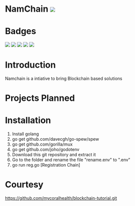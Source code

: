 # NamChain ![](https://img.shields.io/badge/Project-Nam-ff69b4.svg)

# Badges
![](https://img.shields.io/badge/madeby-Ramaguru-blue.svg)
![](https://img.shields.io/badge/Namchain-Planned-orange.svg)
![](https://img.shields.io/badge/Namchain-WIP-Blue.svg)
![](https://img.shields.io/badge/Namchain-Completed-brightgreen.svg)
![](https://img.shields.io/badge/Namchain-WoB-red.svg)


# Introduction
Namchain is a intiative to bring Blockchain based solutions


# Projects Planned


# Installation
1. Install golang
2. go get github.com/davecgh/go-spew/spew
3. go get github.com/gorilla/mux
4. go get github.com/joho/godotenv
5. Download this git repository and extract it
6. Go to the folder and rename the file "rename.env" to ".env"
7. go run reg.go [Registration Chain]


# Courtesy
https://github.com/mycoralhealth/blockchain-tutorial.git
